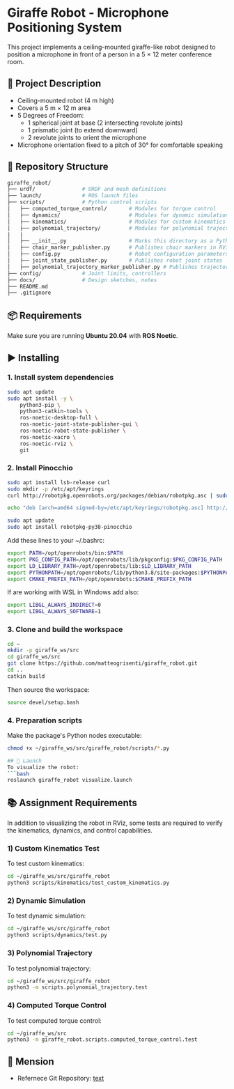 # Giraffe Robot - Microphone Positioning System

This project implements a ceiling-mounted giraffe-like robot designed to position a microphone in front of a person in a 5 × 12 meter conference room.

## 📐 Project Description

- Ceiling-mounted robot (4 m high)
- Covers a 5 m × 12 m area
- 5 Degrees of Freedom:
  - 1 spherical joint at base (2 intersecting revolute joints)
  - 1 prismatic joint (to extend downward)
  - 2 revolute joints to orient the microphone
- Microphone orientation fixed to a pitch of 30° for comfortable speaking

## 📁 Repository Structure
```graphql
giraffe_robot/
├── urdf/               # URDF and mesh definitions
├── launch/             # ROS launch files
├── scripts/            # Python control scripts
│   ├── computed_torque_control/       # Modules for torque control
│   ├── dynamics/                      # Modules for dynamic simulation
│   ├── kinematics/                    # Modules for custom kinematics
│   ├── polynomial_trajectory/         # Modules for polynomial trajectory
|   |
│   ├── __init__.py                    # Marks this directory as a Python package
│   ├── chair_marker_publisher.py      # Publishes chair markers in RViz
│   ├── config.py                      # Robot configuration parameters
│   ├── joint_state_publisher.py       # Publishes robot joint states
│   ├── polynomial_trajectory_marker_publisher.py # Publishes trajectory markers
├── config/             # Joint limits, controllers
├── docs/               # Design sketches, notes
├── README.md
├── .gitignore
```

## 📦 Requirements

Make sure you are running **Ubuntu 20.04** with **ROS Noetic**.

## ▶️​ Installing
### 1. Install system dependencies

```bash
sudo apt update
sudo apt install -y \
    python3-pip \
    python3-catkin-tools \
    ros-noetic-desktop-full \
    ros-noetic-joint-state-publisher-gui \
    ros-noetic-robot-state-publisher \
    ros-noetic-xacro \
    ros-noetic-rviz \
    git
```

### 2. Install Pinocchio
```bash
sudo apt install lsb-release curl
sudo mkdir -p /etc/apt/keyrings
curl http://robotpkg.openrobots.org/packages/debian/robotpkg.asc | sudo tee /etc/apt/keyrings/robotpkg.asc

echo "deb [arch=amd64 signed-by=/etc/apt/keyrings/robotpkg.asc] http://robotpkg.openrobots.org/packages/debian/pub $(lsb_release -cs) robotpkg" | sudo tee /etc/apt/sources.list.d/robotpkg.list

sudo apt update
sudo apt install robotpkg-py38-pinocchio
```
Add these lines to your ~/.bashrc:
```bash
export PATH=/opt/openrobots/bin:$PATH
export PKG_CONFIG_PATH=/opt/openrobots/lib/pkgconfig:$PKG_CONFIG_PATH
export LD_LIBRARY_PATH=/opt/openrobots/lib:$LD_LIBRARY_PATH
export PYTHONPATH=/opt/openrobots/lib/python3.8/site-packages:$PYTHONPATH
export CMAKE_PREFIX_PATH=/opt/openrobots:$CMAKE_PREFIX_PATH
```
If are working with WSL in Windows add also: 
```bash
export LIBGL_ALWAYS_INDIRECT=0
export LIBGL_ALWAYS_SOFTWARE=1
```

### 3. Clone and build the workspace
```bash
cd ~
mkdir -p giraffe_ws/src
cd giraffe_ws/src
git clone https://github.com/matteogrisenti/giraffe_robot.git
cd ..
catkin build
```
Then source the workspace:
```bash
source devel/setup.bash
```

### 4. Preparation scripts
Make the package's Python nodes executable:
```bash
chmod +x ~/giraffe_ws/src/giraffe_robot/scripts/*.py

## 🚀 Launch
To visualize the robot:
```bash
roslaunch giraffe_robot visualize.launch
```

## 📚 Assignment Requirements

In addition to visualizing the robot in RViz, some tests are required to verify the kinematics, dynamics, and control capabilities.

### 1) Custom Kinematics Test
To test custom kinematics:
```bash
cd ~/giraffe_ws/src/giraffe_robot
python3 scripts/kinematics/test_custom_kinematics.py
```

### 2) Dynamic Simulation
To test dynamic simulation:
```bash
cd ~/giraffe_ws/src/giraffe_robot
python3 scripts/dynamics/test.py
```

### 3) Polynomial Trajectory
To test polynomial trajectory:
```bash
cd ~/giraffe_ws/src/giraffe_robot
python3 -m scripts.polynomial_trajectory.test
```

### 4) Computed Torque Control
To test computed torque control:
```bash
cd ~/giraffe_ws/src
python3 -m giraffe_robot.scripts.computed_torque_control.test
```



## 📜 Mension
- Refernece Git Repository: [text](https://github.com/idra-lab/intro_robotics_labs/blob/main/scripts/L1_1_kinematics.py)